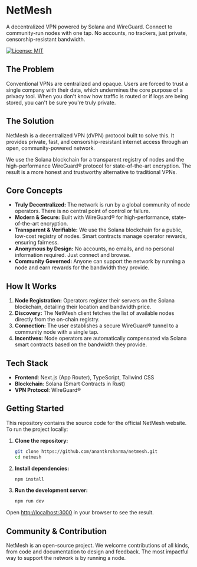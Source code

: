 # NetMesh

A decentralized VPN powered by Solana and WireGuard. Connect to community-run nodes with one tap. No accounts, no trackers, just private, censorship-resistant bandwidth.

[![License: MIT](https://img.shields.io/badge/License-MIT-blue.svg?style=for-the-badge)](https://github.com/anantkrsharma/netmesh/blob/main/LICENSE)

## The Problem

Conventional VPNs are centralized and opaque. Users are forced to trust a single company with their data, which undermines the core purpose of a privacy tool. When you don't know how traffic is routed or if logs are being stored, you can't be sure you're truly private.

## The Solution

NetMesh is a decentralized VPN (dVPN) protocol built to solve this. It provides private, fast, and censorship-resistant internet access through an open, community-powered network.

We use the Solana blockchain for a transparent registry of nodes and the high-performance WireGuard® protocol for state-of-the-art encryption. The result is a more honest and trustworthy alternative to traditional VPNs.

## Core Concepts

*   **Truly Decentralized:** The network is run by a global community of node operators. There is no central point of control or failure.
*   **Modern & Secure:** Built with WireGuard® for high-performance, state-of-the-art encryption.
*   **Transparent & Verifiable:** We use the Solana blockchain for a public, low-cost registry of nodes. Smart contracts manage operator rewards, ensuring fairness.
*   **Anonymous by Design:** No accounts, no emails, and no personal information required. Just connect and browse.
*   **Community Governed:** Anyone can support the network by running a node and earn rewards for the bandwidth they provide.

## How It Works

1.  **Node Registration:** Operators register their servers on the Solana blockchain, detailing their location and bandwidth price.
2.  **Discovery:** The NetMesh client fetches the list of available nodes directly from the on-chain registry.
3.  **Connection:** The user establishes a secure WireGuard® tunnel to a community node with a single tap.
4.  **Incentives:** Node operators are automatically compensated via Solana smart contracts based on the bandwidth they provide.

## Tech Stack

*   **Frontend**: Next.js (App Router), TypeScript, Tailwind CSS
*   **Blockchain**: Solana (Smart Contracts in Rust)
*   **VPN Protocol**: WireGuard®

## Getting Started

This repository contains the source code for the official NetMesh website. To run the project locally:

1.  **Clone the repository:**
    ```bash
    git clone https://github.com/anantkrsharma/netmesh.git
    cd netmesh
    ```

2.  **Install dependencies:**
    ```bash
    npm install
    ```

3.  **Run the development server:**
    ```bash
    npm run dev
    ```

Open [http://localhost:3000](http://localhost:3000) in your browser to see the result.

## Community & Contribution

NetMesh is an open-source project. We welcome contributions of all kinds, from code and documentation to design and feedback. The most impactful way to support the network is by running a node.

